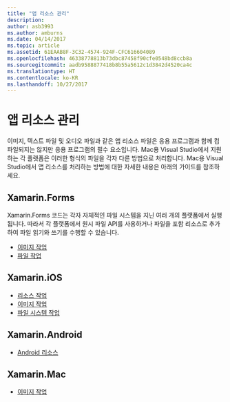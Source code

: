 ```yaml
---
title: "앱 리소스 관리"
description: 
author: asb3993
ms.author: amburns
ms.date: 04/14/2017
ms.topic: article
ms.assetid: 61EAAB8F-3C32-4574-924F-CFC616604089
ms.openlocfilehash: 46338778813b73dbc87458f90cfe0548bd8ccb8a
ms.sourcegitcommit: aadb9588877418b8b55a5612c1d3842d4520ca4c
ms.translationtype: HT
ms.contentlocale: ko-KR
ms.lasthandoff: 10/27/2017
---
```

# <a name="managing-app-resources"></a>앱 리소스 관리

이미지, 텍스트 파일 및 오디오 파일과 같은 앱 리소스 파일은 응용 프로그램과 함께 컴파일되지는 않지만 응용 프로그램의 필수 요소입니다. Mac용 Visual Studio에서 지원하는 각 플랫폼은 이러한 형식의 파일을 각자 다른 방법으로 처리합니다. Mac용 Visual Studio에서 앱 리소스를 처리하는 방법에 대한 자세한 내용은 아래의 가이드를 참조하세요.

## <a name="xamarinforms"></a>Xamarin.Forms

Xamarin.Forms 코드는 각자 자체적인 파일 시스템을 지닌 여러 개의 플랫폼에서 실행됩니다. 따라서 각 플랫폼에서 원시 파일 API를 사용하거나 파일을 포함 리소스로 추가하여 파일 읽기와 쓰기를 수행할 수 있습니다.

* [이미지 작업](https://developer.xamarin.com/guides/xamarin-forms/user-interface/images/)
* [파일 작업]( https://developer.xamarin.com/guides/xamarin-forms/application-fundamentals/files/)


## <a name="xamarinios"></a>Xamarin.iOS

* [리소스 작업](https://developer.xamarin.com/guides/ios/application_fundamentals/working_with_resources/)
* [이미지 작업](https://developer.xamarin.com/guides/ios/application_fundamentals/working_with_images/)
* [파일 시스템 작업](https://developer.xamarin.com/guides/ios/application_fundamentals/working_with_the_file_system/)


## <a name="xamarinandroid"></a>Xamarin.Android

* [Android 리소스](https://developer.xamarin.com/guides/android/application_fundamentals/resources_in_android/)

## <a name="xamarinmac"></a>Xamarin.Mac

* [이미지 작업](https://developer.xamarin.com/guides/mac/application_fundamentals/working-with-images/)


